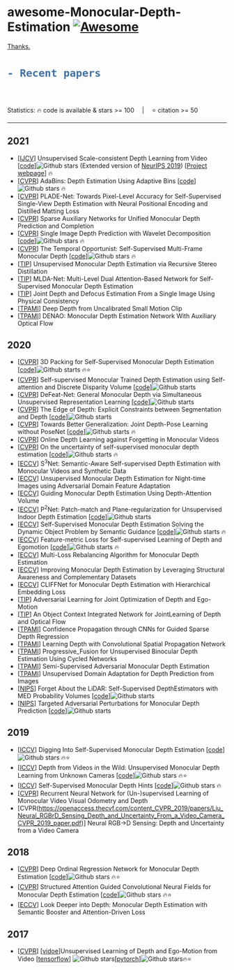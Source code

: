 # awesome-Monocular-Depth-Estimation [![Awesome](https://awesome.re/badge.svg)](https://awesome.re)

[Thanks.](https://github.com/Yochengliu/awesome-point-cloud-analysis)  

<h1> 


```diff
- Recent papers 
```

</h1>&emsp;

Statistics: :fire: code is available & stars >= 100 &emsp;|&emsp; :star: citation >= 50



---
## 2021

- [[IJCV](https://arxiv.org/pdf/2105.11610.pdf)] Unsupervised Scale-consistent Depth Learning from Video [[code](https://github.com/JiawangBian/SC-SfMLearner-Release)]![Github stars](https://img.shields.io/github/stars/JiawangBian/SC-SfMLearner-Release.svg)  (Extended version of [NeurIPS 2019](https://papers.nips.cc/paper/8299-unsupervised-scale-consistent-depth-and-ego-motion-learning-from-monocular-video.pdf)) [[Project webpage](https://jwbian.net/sc-sfmlearner)] :fire:
- [[CVPR](https://openaccess.thecvf.com/content/CVPR2021/papers/Bhat_AdaBins_Depth_Estimation_Using_Adaptive_Bins_CVPR_2021_paper.pdf)] AdaBins: Depth Estimation Using Adaptive Bins [[code](https://github.com/shariqfarooq123/AdaBins)]![Github stars](https://img.shields.io/github/stars/shariqfarooq123/AdaBins.svg) :fire:
- [[CVPR](https://openaccess.thecvf.com/content/CVPR2021/papers/Gonzalez_PLADE-Net_Towards_Pixel-Level_Accuracy_for_Self-Supervised_Single-View_Depth_Estimation_With_CVPR_2021_paper.pdf)] PLADE-Net: Towards Pixel-Level Accuracy for Self-Supervised Single-View Depth Estimation with Neural Positional Encoding and Distilled Matting Loss
- [[CVPR](https://openaccess.thecvf.com/content/CVPR2021/papers/Guizilini_Sparse_Auxiliary_Networks_for_Unified_Monocular_Depth_Prediction_and_Completion_CVPR_2021_paper.pdf)] Sparse Auxiliary Networks for Unified Monocular Depth Prediction and Completion
- [[CVPR](https://openaccess.thecvf.com/content/CVPR2021/papers/Ramamonjisoa_Single_Image_Depth_Prediction_With_Wavelet_Decomposition_CVPR_2021_paper.pdf)] Single Image Depth Prediction with Wavelet Decomposition [[code](https://github.com/nianticlabs/wavelet-monodepth)]![Github stars](https://img.shields.io/github/stars/nianticlabs/wavelet-monodepth.svg) :fire:
- [[CVPR](https://openaccess.thecvf.com/content/CVPR2021/papers/Watson_The_Temporal_Opportunist_Self-Supervised_Multi-Frame_Monocular_Depth_CVPR_2021_paper.pdf)] The Temporal Opportunist: Self-Supervised Multi-Frame Monocular Depth [[code](https://github.com/nianticlabs/manydepth)]![Github stars](https://img.shields.io/github/stars/nianticlabs/manydepth.svg) :fire:
- [[TIP](https://ieeexplore.ieee.org/stamp/stamp.jsp?tp=&arnumber=9405457)] Unsupervised Monocular Depth Estimation via
Recursive Stereo Distillation
- [[TIP](https://ieeexplore.ieee.org/stamp/stamp.jsp?tp=&arnumber=9416235)] MLDA-Net: Multi-Level Dual Attention-Based Network for Self-Supervised Monocular Depth Estimation
- [[TIP](https://ieeexplore.ieee.org/stamp/stamp.jsp?tp=&arnumber=9366926)] Joint Depth and Defocus Estimation From a Single
Image Using Physical Consistency
- [[TPAMI](https://ieeexplore.ieee.org/stamp/stamp.jsp?tp=&arnumber=8865619)] Deep Depth from Uncalibrated Small Motion Clip
- [[TPAMI](https://ieeexplore.ieee.org/stamp/stamp.jsp?tp=&arnumber=9018142)] DENAO: Monocular Depth Estimation Network With Auxiliary Optical Flow


## 2020

- [[CVPR](https://openaccess.thecvf.com/content_CVPR_2020/papers/Guizilini_3D_Packing_for_Self-Supervised_Monocular_Depth_Estimation_CVPR_2020_paper.pdf)] 3D Packing for Self-Supervised Monocular Depth Estimation [[code](https://github.com/TRI-ML/packnet-sfm)]![Github starts](https://img.shields.io/github/stars/TRI-ML/packnet-sfm.svg) :fire::star: 
- [[CVPR](https://openaccess.thecvf.com/content_CVPR_2020/papers/Johnston_Self-Supervised_Monocular_Trained_Depth_Estimation_Using_Self-Attention_and_Discrete_Disparity_CVPR_2020_paper.pdf)] Self-supervised Monocular Trained Depth Estimation using Self-attention and Discrete Disparity Volume [[code](https://github.com/sjsu-smart-lab/Self-supervised-Monocular-Trained-Depth-Estimation-using-Self-attention-and-Discrete-Disparity-Volum)]![Github starts](https://img.shields.io/github/stars/sjsu-smart-lab/Self-supervised-Monocular-Trained-Depth-Estimation-using-Self-attention-and-Discrete-Disparity-Volum.svg)
- [[CVPR](https://openaccess.thecvf.com/content_CVPR_2020/papers/Spencer_DeFeat-Net_General_Monocular_Depth_via_Simultaneous_Unsupervised_Representation_Learning_CVPR_2020_paper.pdf)] DeFeat-Net: General Monocular Depth via Simultaneous Unsupervised Representation Learning [[code](https://github.com/jspenmar/DeFeat-Net)]![Github starts](https://img.shields.io/github/stars/jspenmar/DeFeat-Net.svg)
- [[CVPR](https://openaccess.thecvf.com/content_CVPR_2020/papers/Zhu_The_Edge_of_Depth_Explicit_Constraints_Between_Segmentation_and_Depth_CVPR_2020_paper.pdf)] The Edge of Depth: Explicit Constraints between Segmentation and Depth [[code](https://github.com/TWJianNuo/EdgeDepth-Release)]![Github starts](https://img.shields.io/github/stars/TWJianNuo/EdgeDepth-Release.svg)
- [[CVPR](https://openaccess.thecvf.com/content_CVPR_2020/papers/Zhao_Towards_Better_Generalization_Joint_Depth-Pose_Learning_Without_PoseNet_CVPR_2020_paper.pdf)] Towards Better Generalization: Joint Depth-Pose Learning without PoseNet [[code](https://github.com/B1ueber2y/TrianFlow)]![Github starts](https://img.shields.io/github/stars/B1ueber2y/TrianFlow.svg) :fire:
- [[CVPR](https://openaccess.thecvf.com/content_CVPR_2020/papers/Zhang_Online_Depth_Learning_Against_Forgetting_in_Monocular_Videos_CVPR_2020_paper.pdf)] Online Depth Learning against Forgetting in Monocular Videos
- [[CVPR](https://openaccess.thecvf.com/content_CVPR_2020/papers/Poggi_On_the_Uncertainty_of_Self-Supervised_Monocular_Depth_Estimation_CVPR_2020_paper.pdf)] On the uncertainty of self-supervised monocular depth estimation [[code](https://github.com/mattpoggi/mono-uncertainty)]![Github starts](https://img.shields.io/github/stars/mattpoggi/mono-uncertainty.svg) :fire:
- [[ECCV](https://www.ecva.net/papers/eccv_2020/papers_ECCV/papers/123750052.pdf)] S<sup>3</sup>Net: Semantic-Aware Self-supervised Depth Estimation with Monocular Videos and Synthetic Data
- [[ECCV](https://www.ecva.net/papers/eccv_2020/papers_ECCV/papers/123730443.pdf)] Unsupervised Monocular Depth Estimation for Night-time Images using Adversarial Domain Feature Adaptation
- [[ECCV](https://www.ecva.net/papers/eccv_2020/papers_ECCV/papers/123710579.pdf)] Guiding Monocular Depth Estimation Using Depth-Attention Volume
- [[ECCV](https://www.ecva.net/papers/eccv_2020/papers_ECCV/papers/123690205.pdf)] P<sup>2</sup>Net: Patch-match and Plane-regularization for Unsupervised Indoor Depth Estimation [[code](https://github.com/svip-lab/Indoor-SfMLearner)]![Github starts](https://img.shields.io/github/stars/svip-lab/Indoor-SfMLearner.svg)
- [[ECCV](https://www.ecva.net/papers/eccv_2020/papers_ECCV/papers/123690205.pdf)] Self-Supervised Monocular Depth Estimation Solving the Dynamic Object Problem by Semantic Guidance [[code](https://github.com/ifnspaml/SGDepth)]![Github starts](https://img.shields.io/github/stars/ifnspaml/SGDepth.svg) :fire:
- [[ECCV](https://www.ecva.net/papers/eccv_2020/papers_ECCV/papers/123640562.pdf)] Feature-metric Loss for Self-supervised Learning of Depth and Egomotion [[code](https://github.com/sconlyshootery/FeatDepth)]![Github starts](https://img.shields.io/github/stars/sconlyshootery/FeatDepth.svg) :fire:
- [[ECCV](https://www.ecva.net/papers/eccv_2020/papers_ECCV/papers/123620766.pdf)] Multi-Loss Rebalancing Algorithm for Monocular Depth Estimation
- [[ECCV](https://www.ecva.net/papers/eccv_2020/papers_ECCV/papers/123590086.pdf)] Improving Monocular Depth Estimation by Leveraging Structural Awareness and Complementary Datasets
- [[ECCV](https://www.ecva.net/papers/eccv_2020/papers_ECCV/papers/123500307.pdf)] CLIFFNet for Monocular Depth Estimation with Hierarchical Embedding Loss
- [[TIP](https://ieeexplore.ieee.org/stamp/stamp.jsp?tp=&arnumber=8972902)] Adversarial Learning for Joint Optimization of Depth and Ego-Motion
- [[TIP](https://ieeexplore.ieee.org/stamp/stamp.jsp?tp=&arnumber=9139261)] An Object Context Integrated Network for JointLearning of Depth and Optical Flow
- [[TPAMI](https://ieeexplore.ieee.org/stamp/stamp.jsp?tp=&arnumber=8765412)] Confidence Propagation through CNNs for Guided Sparse Depth Regression
- [[TPAMI](https://ieeexplore.ieee.org/stamp/stamp.jsp?tp=&arnumber=8869936)] Learning Depth with Convolutional Spatial Propagation Network
- [[TPAMI](https://ieeexplore.ieee.org/stamp/stamp.jsp?tp=&arnumber=8846077)] Progressive_Fusion for Unsupervised Binocular Depth Estimation Using Cycled Networks
- [[TPAMI](https://ieeexplore.ieee.org/stamp/stamp.jsp?tp=&arnumber=8807270)] Semi-Supervised Adversarial Monocular Depth Estimation
- [[TPAMI](https://ieeexplore.ieee.org/stamp/stamp.jsp?tp=&arnumber=8834825)] Unsupervised Domain Adaptation for Depth Prediction from Images
- [[NIPS](https://arxiv.org/pdf/2008.03633v2.pdf)] Forget About the LiDAR: Self-Supervised DepthEstimators with MED Probability Volumes [[code](https://github.com/JuanLuisGonzalez/FAL_net)]![Github starts](https://img.shields.io/github/stars/JuanLuisGonzalez/FAL_net.svg)
- [[NIPS](https://arxiv.org/pdf/2006.08602.pdf)] Targeted Adversarial Perturbations for Monocular Depth Prediction [[code](https://github.com/alexklwong/targeted-adversarial-perturbations-monocular-depth)]![Github starts](https://img.shields.io/github/stars/alexklwong/targeted-adversarial-perturbations-monocular-depth.svg)
 

## 2019

- [[ICCV](https://arxiv.org/pdf/1806.01260)] Digging Into Self-Supervised Monocular Depth Estimation [[code](https://github.com/nianticlabs/monodepth2)]![Github stars](https://img.shields.io/github/stars/nianticlabs/monodepth2.svg) :fire::star: 
- [[ICCV](https://arxiv.org/pdf/1904.04998.pdf)] Depth from Videos in the Wild: Unsupervised Monocular Depth Learning from Unknown Cameras [[code](https://github.com/google-research/google-research/tree/master/depth_and_motion_learning)]![Github stars](https://img.shields.io/github/stars/google-research/google-research.svg) :fire::star: 
- [[ICCV](https://arxiv.org/pdf/1909.09051.pdf)] Self-Supervised Monocular Depth Hints [[code](https://github.com/nianticlabs/depth-hints)]![Github stars](https://img.shields.io/github/stars/nianticlabs/depth-hints.svg) :fire:
- [[CVPR](https://openaccess.thecvf.com/content_CVPR_2019/papers/Wang_Recurrent_Neural_Network_for_Un-Supervised_Learning_of_Monocular_Video_Visual_CVPR_2019_paper.pdf)] Recurrent Neural Network for (Un-)supervised Learning of Monocular Video Visual Odometry and Depth
- [CVPR(https://openaccess.thecvf.com/content_CVPR_2019/papers/Liu_Neural_RGBrD_Sensing_Depth_and_Uncertainty_From_a_Video_Camera_CVPR_2019_paper.pdf)] Neural RGB→D Sensing: Depth and Uncertainty from a Video Camera 


## 2018

- [[CVPR](https://openaccess.thecvf.com/content_cvpr_2018/papers/Fu_Deep_Ordinal_Regression_CVPR_2018_paper.pdf)] Deep Ordinal Regression Network for Monocular Depth Estimation [[code](https://github.com/liviniuk/DORN_depth_estimation_Pytorch)]![Github stars](https://img.shields.io/github/stars/liviniuk/DORN_depth_estimation_Pytorch.svg) :fire::star: 
- [[CVPR](https://openaccess.thecvf.com/content_cvpr_2018/papers/Xu_Structured_Attention_Guided_CVPR_2018_paper.pdf)] Structured Attention Guided Convolutional Neural Fields for Monocular Depth Estimation [[code](https://github.com/danxuhk/StructuredAttentionDepthEstimation)]![Github stars](https://img.shields.io/github/stars/danxuhk/StructuredAttentionDepthEstimation.svg) :fire::star: 
- [[ECCV](https://openaccess.thecvf.com/content_ECCV_2018/papers/Jianbo_Jiao_Look_Deeper_into_ECCV_2018_paper.pdf)] Look Deeper into Depth: Monocular Depth Estimation with Semantic Booster and Attention-Driven Loss 

## 2017

- [[CVPR](https://openaccess.thecvf.com/content_cvpr_2017/papers/Zhou_Unsupervised_Learning_of_CVPR_2017_paper.pdf)] [[vidoe](https://www.youtube.com/watch?v=HWu39YkGKvI)]Unsupervised Learning of Depth and Ego-Motion from Video [[tensorflow](https://github.com/tinghuiz/SfMLearner)] ![Github stars](https://img.shields.io/github/stars/tinghuiz/SfMLearner.svg)[[pytorch](https://github.com/ClementPinard/SfmLearner-Pytorch)]![Github stars](https://img.shields.io/github/stars/ClementPinard/SfmLearner-Pytorch.svg):fire::star: ​

